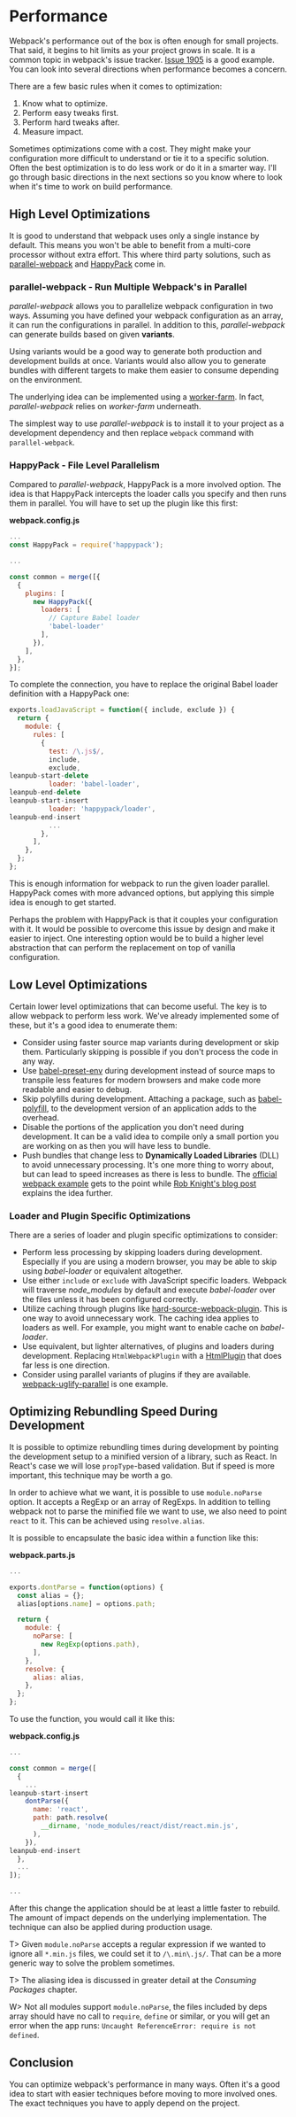 # Performance

Webpack's performance out of the box is often enough for small projects. That said, it begins to hit limits as your project grows in scale. It is a common topic in webpack's issue tracker. [Issue 1905](https://github.com/webpack/webpack/issues/1905) is a good example. You can look into several directions when performance becomes a concern.

There are a few basic rules when it comes to optimization:

1. Know what to optimize.
2. Perform easy tweaks first.
3. Perform hard tweaks after.
4. Measure impact.

Sometimes optimizations come with a cost. They might make your configuration more difficult to understand or tie it to a specific solution. Often the best optimization is to do less work or do it in a smarter way. I'll go through basic directions in the next sections so you know where to look when it's time to work on build performance.

## High Level Optimizations

It is good to understand that webpack uses only a single instance by default. This means you won't be able to benefit from a multi-core processor without extra effort. This where third party solutions, such as [parallel-webpack](https://www.npmjs.com/package/parallel-webpack) and [HappyPack](https://www.npmjs.com/package/happypack) come in.

### parallel-webpack - Run Multiple Webpack's in Parallel

*parallel-webpack* allows you to parallelize webpack configuration in two ways. Assuming you have defined your webpack configuration as an array, it can run the configurations in parallel. In addition to this, *parallel-webpack* can generate builds based on given **variants**.

Using variants would be a good way to generate both production and development builds at once. Variants would also allow you to generate bundles with different targets to make them easier to consume depending on the environment.

The underlying idea can be implemented using a [worker-farm](https://www.npmjs.com/package/worker-farm). In fact, *parallel-webpack* relies on *worker-farm* underneath.

The simplest way to use *parallel-webpack* is to install it to your project as a development dependency and then replace `webpack` command with `parallel-webpack`.

### HappyPack - File Level Parallelism

Compared to *parallel-webpack*, HappyPack is a more involved option. The idea is that HappyPack intercepts the loader calls you specify and then runs them in parallel. You will have to set up the plugin like this first:

**webpack.config.js**

```javascript
...
const HappyPack = require('happypack');

...

const common = merge([{
  {
    plugins: [
      new HappyPack({
        loaders: [
          // Capture Babel loader
          'babel-loader'
        ],
      }),
    ],
  },
}];
```

To complete the connection, you have to replace the original Babel loader definition with a HappyPack one:

```javascript
exports.loadJavaScript = function({ include, exclude }) {
  return {
    module: {
      rules: [
        {
          test: /\.js$/,
          include,
          exclude,
leanpub-start-delete
          loader: 'babel-loader',
leanpub-end-delete
leanpub-start-insert
          loader: 'happypack/loader',
leanpub-end-insert
          ...
        },
      ],
    },
  };
};
```

This is enough information for webpack to run the given loader parallel. HappyPack comes with more advanced options, but applying this simple idea is enough to get started.

Perhaps the problem with HappyPack is that it couples your configuration with it. It would be possible to overcome this issue by design and make it easier to inject. One interesting option would be to build a higher level abstraction that can perform the replacement on top of vanilla configuration.

## Low Level Optimizations

Certain lower level optimizations that can become useful. The key is to allow webpack to perform less work. We've already implemented some of these, but it's a good idea to enumerate them:

* Consider using faster source map variants during development or skip them. Particularly skipping is possible if you don't process the code in any way.
* Use [babel-preset-env](https://www.npmjs.com/package/babel-preset-env) during development instead of source maps to transpile less features for modern browsers and make code more readable and easier to debug.
* Skip polyfills during development. Attaching a package, such as [babel-polyfill](https://www.npmjs.com/package/babel-polyfill), to the development version of an application adds to the overhead.
* Disable the portions of the application you don't need during development. It can be a valid idea to compile only a small portion you are working on as then you will have less to bundle.
* Push bundles that change less to **Dynamically Loaded Libraries** (DLL) to avoid unnecessary processing. It's one more thing to worry about, but can lead to speed increases as there is less to bundle. The [official webpack example](https://github.com/webpack/webpack/tree/master/examples/dll-user) gets to the point while [Rob Knight's blog post](https://robertknight.github.io/posts/webpack-dll-plugins/) explains the idea further.

### Loader and Plugin Specific Optimizations

There are a series of loader and plugin specific optimizations to consider:

* Perform less processing by skipping loaders during development. Especially if you are using a modern browser, you may be able to skip using *babel-loader* or equivalent altogether.
* Use either `include` or `exclude` with JavaScript specific loaders. Webpack will traverse *node_modules* by default and execute *babel-loader* over the files unless it has been configured correctly.
* Utilize caching through plugins like [hard-source-webpack-plugin](https://www.npmjs.com/package/hard-source-webpack-plugin). This is one way to avoid unnecessary work. The caching idea applies to loaders as well. For example, you might want to enable cache on *babel-loader*.
* Use equivalent, but lighter alternatives, of plugins and loaders during development. Replacing `HtmlWebpackPlugin` with a [HtmlPlugin](https://gist.github.com/bebraw/5bd5ebbb2a06936e052886f5eb1e6874) that does far less is one direction.
* Consider using parallel variants of plugins if they are available. [webpack-uglify-parallel](https://www.npmjs.com/package/webpack-uglify-parallel) is one example.

## Optimizing Rebundling Speed During Development

It is possible to optimize rebundling times during development by pointing the development setup to a minified version of a library, such as React. In React's case we will lose `propType`-based validation. But if speed is more important, this technique may be worth a go.

In order to achieve what we want, it is possible to use `module.noParse` option. It accepts a RegExp or an array of RegExps. In addition to telling webpack not to parse the minified file we want to use, we also need to point `react` to it. This can be achieved using `resolve.alias`.

It is possible to encapsulate the basic idea within a function like this:

**webpack.parts.js**

```javascript
...

exports.dontParse = function(options) {
  const alias = {};
  alias[options.name] = options.path;

  return {
    module: {
      noParse: [
        new RegExp(options.path),
      ],
    },
    resolve: {
      alias: alias,
    },
  };
};
```

To use the function, you would call it like this:

**webpack.config.js**

```javascript
...

const common = merge([
  {
    ...
leanpub-start-insert
    dontParse({
      name: 'react',
      path: path.resolve(
        __dirname, 'node_modules/react/dist/react.min.js',
      ),
    }),
leanpub-end-insert
  },
  ...
]);

...
```

After this change the application should be at least a little faster to rebuild. The amount of impact depends on the underlying implementation. The technique can also be applied during production usage.

T> Given `module.noParse` accepts a regular expression if we wanted to ignore all `*.min.js` files, we could set it to `/\.min\.js/`. That can be a more generic way to solve the problem sometimes.

T> The aliasing idea is discussed in greater detail at the *Consuming Packages* chapter.

W> Not all modules support `module.noParse`, the files included by deps array should have no call to `require`, `define` or similar, or you will get an error when the app runs: `Uncaught ReferenceError: require is not defined`.

## Conclusion

You can optimize webpack's performance in many ways. Often it's a good idea to start with easier techniques before moving to more involved ones. The exact techniques you have to apply depend on the project.
